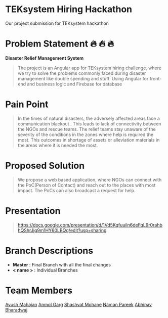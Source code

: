# TEKsystem Hiring Hackathon

Our project submission for TEKsystem hackathon

# Problem Statement :fire: :fire: :fire:
**Disaster Relief Management System**
>  The project is an Angular app for TEKsystem hiring challenge, where we try to solve the problems commonly faced during disaster management like double spending and stuff. 
>  Using Angular for front-end and business logic and Firebase for database

# Pain Point 
>   In the times of natural disasters, the adversely affected areas face a communication blackout . This  leads to lack of connectivity  between the NGOs and rescue teams.
>   The relief teams stay unaware of the severity of the conditions in the zones where help is required the most. This outcomes in shortage of assets or alleviation materials in the areas where it is needed the most.

# Proposed Solution
>   We propose a web based application, where NGOs can connect with the PoC(Person of Contact) and reach out to the places with most impact. The PoCs  can also broadcast a request for help.

# Presentation 
>   https://docs.google.com/presentation/d/1Vd5Kqfuuiln6deFqL9r0rahbhQShrJig9m1HY60LBQg/edit?usp=sharing

# Branch Descriptions
*  **Master** : Final Branch with all the final changes
*  **< name >** : Individual Branches

# Team Members
[Ayush Mahajan](https://www.linkedin.com/in/ayushm0108/)  [Anmol Garg](https://www.linkedin.com/in/ag-anmol/)  [Shashvat Mohane](https://www.linkedin.com/in/shashvatmohane/)  [Naman Pareek](https://www.linkedin.com/in/naman-pareek-191b51133/)  [Abhinav Bharadwaj](https://www.linkedin.com/in/abhinav-bharadwaj-4b52b6174/)
